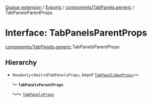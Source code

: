 [Quasar extension](../index.md) / [Exports](../modules.md) / [components/TabPanels.generic](../modules/components_TabPanels_generic.md) / TabPanelsParentProps

# Interface: TabPanelsParentProps

[components/TabPanels.generic](../modules/components_TabPanels_generic.md).TabPanelsParentProps

## Hierarchy

- `Readonly`<`Omit`<`QTabPanelsProps`, keyof [`TabPanelsOwnProps`](components_TabPanels_generic.TabPanelsOwnProps.md)\>\>

  ↳ **`TabPanelsParentProps`**

  ↳↳ [`TabPanelsProps`](components_TabPanels_generic.TabPanelsProps.md)
